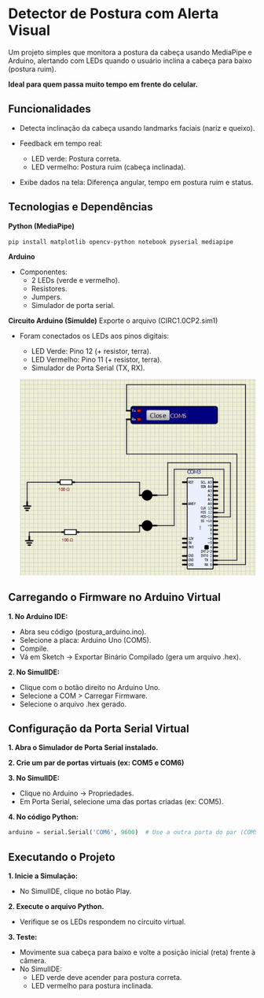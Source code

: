 
# Detector de Postura com Alerta Visual

Um projeto simples que monitora a postura da cabeça usando MediaPipe e Arduino, alertando com LEDs quando o usuário inclina a cabeça para baixo (postura ruim).

**Ideal para quem passa muito tempo em frente do celular.**

## Funcionalidades

- Detecta inclinação da cabeça usando landmarks faciais (nariz e queixo).

- Feedback em tempo real:
    - LED verde: Postura correta.
    - LED vermelho: Postura ruim (cabeça inclinada).

- Exibe dados na tela: Diferença angular, tempo em postura ruim e status.

## Tecnologias e Dependências

**Python (MediaPipe)** 

`pip install matplotlib opencv-python notebook pyserial mediapipe`

**Arduino**
- Componentes:
    - 2 LEDs (verde e vermelho).
    - Resistores.
    - Jumpers.
    - Simulador de porta serial.

**Circuito Arduino (SimuIde)**
Exporte o arquivo (CIRC1.0CP2.sim1)
- Foram conectados os LEDs aos pinos digitais:
    - LED Verde: Pino 12 (+ resistor, terra).
    - LED Vermelho: Pino 11 (+ resistor, terra).
    - Simulador de Porta Serial (TX, RX).

    ![Circuito Arduino](img/image.png)

## Carregando o Firmware no Arduino Virtual
**1. No Arduino IDE:**
- Abra seu código (postura_arduino.ino).
- Selecione a placa: Arduino Uno (COM5).
- Compile.
- Vá em Sketch → Exportar Binário Compilado (gera um arquivo .hex).

**2. No SimulIDE:**
- Clique com o botão direito no Arduino Uno.
- Selecione a COM > Carregar Firmware.
- Selecione o arquivo .hex gerado.

## Configuração da Porta Serial Virtual
**1. Abra o Simulador de Porta Serial instalado.**

**2. Crie um par de portas virtuais (ex: COM5 e COM6)**

**3. No SimulIDE:**
- Clique no Arduino → Propriedades.
- Em Porta Serial, selecione uma das portas criadas (ex: COM5).

**4. No código Python:**
```python
arduino = serial.Serial('COM6', 9600)  # Use a outra porta do par (COM5)
```

## Executando o Projeto
**1. Inicie a Simulação:**
- No SimulIDE, clique no botão Play.

**2. Execute o arquivo Python.**
- Verifique se os LEDs respondem no circuito virtual.

**3. Teste:**
- Movimente sua cabeça para baixo e volte a posição inicial (reta) frente à câmera.
- No SimulIDE:
    - LED verde deve acender para postura correta.
    - LED vermelho para postura inclinada.

